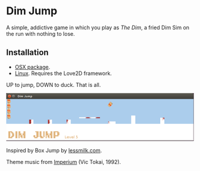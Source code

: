 # Dim Jump

A simple, addictive game in which you play as *The Dim*, a fried Dim Sim on the run with nothing to lose.

## Installation

* [OSX package](/dist/DimJump-macosx-x64_0-1-3.zip?raw=true).
* [Linux](/dist/DimJump_0-1-3.love?raw=true). Requires the Love2D framework.

UP to jump, DOWN to duck. That is all.

![Dim Jump](/assets/images/screenshot.png?raw=true "Dim Jump")

Inspired by Box Jump by [lessmilk.com](http://lessmilk.com/).

Theme music from [Imperium](https://en.wikipedia.org/wiki/Imperium_(1992_video_game)) (Vic Tokai, 1992).
